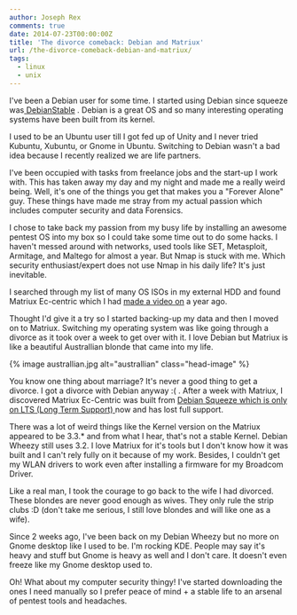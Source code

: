 ```yaml
---
author: Joseph Rex
comments: true
date: 2014-07-23T00:00:00Z
title: 'The divorce comeback: Debian and Matriux'
url: /the-divorce-comeback-debian-and-matriux/
tags:
  - linux
  - unix
---
```


I've been a Debian user for some time. I started using Debian since squeeze was<a href="https://wiki.debian.org/DebianStable" target="_blank"> DebianStable</a> . Debian is a great OS and so many interesting operating systems have been built from its kernel.

I used to be an Ubuntu user till I got fed up of Unity and I never tried Kubuntu, Xubuntu, or Gnome in Ubuntu. Switching to Debian wasn't a bad idea because I recently realized we are life partners.
<!--more-->

I've been occupied with tasks from freelance jobs and the start-up I work with. This has taken away my day and my night and made me a really weird being. Well, it's one of the things you get that makes you a "Forever Alone" guy. These things have made me stray from my actual passion which includes computer security and data Forensics.

I chose to take back my passion from my busy life by installing an awesome pentest OS into my box so I could take some time out to do some hacks. I haven't messed around with networks, used tools like SET, Metasploit, Armitage, and Maltego for almost a year. But Nmap is stuck with me. Which security enthusiast/expert does not use Nmap in his daily life? It's just inevitable.

I searched through my list of many OS ISOs in my external HDD and found Matriux Ec-centric which I had <a href="https://www.youtube.com/watch?v=z3hdPlzXJdU" target="_blank">made a video on</a> a year ago.

Thought I'd give it a try so I started backing-up my data and then I moved on to Matriux. Switching my operating system was like going through a divorce as it took over a week to get over with it. I love Debian but Matriux is like a beautiful Australlian blonde that came into my life.

{% image australlian.jpg alt="australlian" class="head-image" %}

You know one thing about marriage? It's never a good thing to get a divorce. I got a divorce with Debian anyway :( . After a week with Matriux, I discovered Matriux Ec-Centric was built from <a href="https://www.debian.org/News/2014/20140424" target="_blank">Debian Squeeze which is only on LTS (Long Term Support) </a>now and has lost full support.

There was a lot of weird things like the Kernel version on the Matriux appeared to be 3.3.* and from what I hear, that's not a stable Kernel. Debian Wheezy still uses 3.2. I love Matriux for it's tools but I don't know how it was built and I can't rely fully on it because of my work. Besides, I couldn't get my WLAN drivers to work even after installing a firmware for my Broadcom Driver.

Like a real man, I took the courage to go back to the wife I had divorced. These blondes are never good enough as wives. They only rule the strip clubs :D (don't take me serious, I still love blondes and will like one as a wife).

Since 2 weeks ago, I've been back on my Debian Wheezy but no more on Gnome desktop like I used to be. I'm rocking KDE. People may say it's heavy and stuff but Gnome is heavy as well and I don't care. It doesn't even freeze like my Gnome desktop used to.

Oh! What about my computer security thingy! I've started downloading the ones I need manually so I prefer peace of mind + a stable life to an arsenal of pentest tools and headaches.
